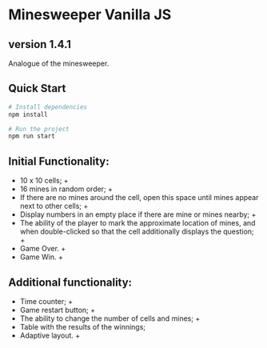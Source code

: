 # Minesweeper Vanilla JS
## version 1.4.1

Аnalogue of the minesweeper.

## Quick Start

```bash
# Install dependencies
npm install

# Run the project
npm run start
```

## Initial Functionality:

- 10 x 10 cells; +
- 16 mines in random order; +
- If there are no mines around the cell, open this space until mines appear next to other cells; +
- Display numbers in an empty place if there are mine or mines nearby; +
- The ability of the player to mark the approximate location of mines, and when double-clicked so that the cell additionally displays the question; +
- Game Over. +
- Game Win. +

## Additional functionality:

- Time counter; +
- Game restart button; +
- The ability to change the number of cells and mines; +
- Table with the results of the winnings;
- Adaptive layout. +
